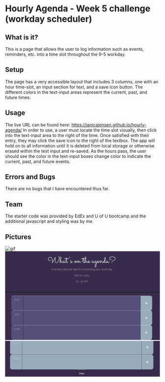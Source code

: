 # Hourly Agenda - Week 5 challenge (workday scheduler)

## What is it?

This is a page that allows the user to log information such as events, reminders, etc. into a time slot throughout the 9-5 workday.

## Setup

The page has a very accessible layout that includes 3 columns, one with an hour time-slot, an input section for text, and a save icon button. The different colors in the text-input areas represent the current, past, and future times. 

## Usage
The live URL can be found here: https://janicajensen.github.io/hourly-agenda/
In order to use, a user must locate the time slot visually, then click into the text-input area to the right of the time. Once satisfied with their entry, they may click the save icon to the right of the textbox. The app will hold on to all information until it is deleted from local storage or otherwise erased within the text input and re-saved. As the hours pass, the user should see the color in the text-input boxes change color to indicate the current, past, and future events. 

## Errors and Bugs

There are no bugs that I have encountered thus far. 


## Team

The starter code was provided by EdEx and U of U bootcamp and the additional javascript and styling was by me. 

## Pictures
![gif](/hourly%20agenda%20gif.gif)
![screenshot1](/ha%20screenshot%201.png)
![screenshot2](/ha%20screenshot%202.png)